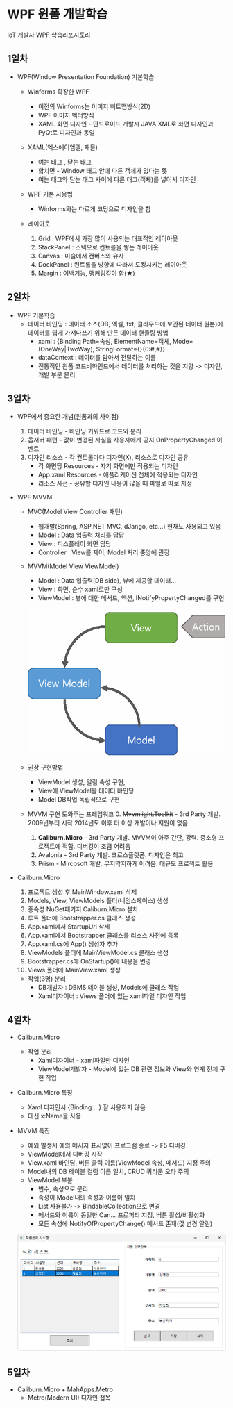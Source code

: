 # WPF 윈폼 개발학습
IoT 개발자 WPF 학습리포지토리


## 1일차
- WPF(Window Presentation Foundation) 기본학습
    - Winforms 확장한 WPF
        - 이전의 Winforms는 이미지 비트맵방식(2D)
        - WPF 이미지 벡터방식
        - XAML 화면 디자인 - 안드로이드 개발시 JAVA XML로 화면 디자인과 PyQt로 디자인과 동일

    - XAML(엑스에이엠엘, 재믈)
        - 여는 태그 <Window>, 닫는 태그 </Window>
        - 합치면 <Window /> - Window 태그 안에 다른 객체가 없다는 뜻
        - 여는 태그와 닫는 태그 사이에 다른 태그(객체)를 넣어서 디자인

    - WPF 기본 사용법
        - Winforms와는 다르게 코딩으로 디자인을 함

    - 레이아웃
        1. Grid : WPF에서 가장 많이 사용되는 대표적인 레이아웃
        2. StackPanel : 스택으로 컨트롤을 쌓는 레이아웃
        3. Canvas : 미술에서 캔버스와 유사
        4. DockPanel : 컨트롤을 방향에 따라서 도킹시키는 레이아웃
        5. Margin : 여백기능, 앵커링같이 함(★)

## 2일차
- WPF 기본학습
    - 데이터 바인딩 : 데이터 소스(DB, 엑셀, txt, 클라우드에 보관된 데이터 원본)에 데이터를 쉽게 가져다쓰기 위해 만든 데이터 핸들링 방법
        - xaml : {Binding Path=속성, ElementName=객체, Mode=(OneWay|TwoWay), StringFormat={}{0:#,#}}
        - dataContext : 데이터를 담아서 전달하는 이름
        - 전통적인 윈폼 코드비하인드에서 데이터를 처리하는 것을 지양 -> 디자인, 개발 부분 분리

## 3일차
- WPF에서 중요한 개념(윈폼과의 차이점)
    1. 데이터 바인딩 - 바인딩 키워드로 코드와 분리
    2. 옵저버 패턴 - 값이 변경된 사실을 사용자에게 공지 OnPropertyChanged 이벤트
    3. 디자인 리소스 - 각 컨트롤마다 디자인(X), 리소스로 디자인 공유
        - 각 화면당 Resources - 자기 화면에만 적용되는 디자인
        - App.xaml Resources - 애플리케이션 전체에 적용되는 디자인
        - 리소스 사전 - 공유할 디자인 내용이 많을 때 파일로 따로 지정

- WPF MVVM
    - MVC(Model View Controller 패턴)
        - 웹개발(Spring, ASP.NET MVC, dJango, etc...) 현재도 사용되고 있음
        - Model : Data 입출력 처리를 담당
        - View : 디스플레이 화면 담당
        - Controller : View를 제어, Model 처리 중앙에 관장

    - MVVM(Model View ViewModel)
        - Model : Data 입출력(DB side), 뷰에 제공할 데이터...
        - View : 화면, 순수 xaml로만 구성
        - ViewModel : 뷰에 대한 메서드, 액션, INotifyPropertyChanged를 구현

        ![MVVM패턴](https://raw.githubusercontent.com/LEUNSU/basic-wpf-2024/main/images/wpf001.png)

    - 권장 구현방법
        - ViewModel 생성, 알림 속성 구현,
        - View에 ViewModel을 데이터 바인딩
        - Model DB작업 독립적으로 구현

    - MVVM 구현 도와주는 프레임워크
        0. ~~Mvvmlight.Toolkit~~ - 3rd Party 개발. 2009년부터 시작 2014년도 이후 더 이상 개발이나 지원이 없음
        1. **Caliburn.Micro** - 3rd Party 개발. MVVM이 아주 간단, 강력. 중소형 프로젝트에 적합. 디버깅이 조금 어려움
        2. Avalonia - 3rd Party 개발. 크로스플랫폼. 디자인은 최고
        3. Prism - Mircosoft 개발. 무지막지하게 어려움. 대규모 프로젝트 활용

- Caliburn.Micro
    1. 프로젝트 생성 후 MainWindow.xaml 삭제
    2. Models, View, ViewModels 폴더(네임스페이스) 생성
    3. 종속성 NuGet패키지 Caliburn.Micro 설치
    4. 루트 폴더에 Bootstrapper.cs 클래스 생성
    5. App.xaml에서 StartupUri 삭제
    6. App.xaml에서 Bootstrapper 클래스를 리소스 사전에 등록
    7. App.xaml.cs에 App() 생성자 추가
    8. ViewModels 폴더에 MainViewModel.cs 클래스 생성
    9. Bootstrapper.cs에 OnStartup()에 내용을 변경
    10. Views 폴더에 MainView.xaml 생성

    - 작업(3명) 분리 
        - DB개발자 : DBMS 테이블 생성, Models에 클래스 작업
        - Xaml디자이너 : Views 폴더에 있는 xaml파일 디자인 작업

## 4일차
- Caliburn.Micro
    - 작업 분리
        - Xaml디자이너 - xaml파일만 디자인
        - ViewModel개발자 - Model에 있는 DB 관련 정보와 View와 연계 전체 구현 작업

- Caliburn.Micro 특징
    - Xaml 디자인시 {Binding ...} 잘 사용하지 않음
    - 대신 x:Name을 사용

- MVVM 특징
    - 예외 발생시 예외 메시지 표시없이 프로그램 종료 -> F5 디버깅
    - ViewModel에서 디버깅 시작
    - View.xaml 바인딩, 버튼 클릭 이름(ViewModel 속성, 메서드) 지정 주의
    - Model내의 DB 테이블 컬럼 이름 일치, CRUD 쿼리문 오타 주의
    - ViewModel 부분
        - 변수, 속성으로 분리
        - 속성이 Model내의 속성과 이름이 일치
        - List 사용불가 -> BindableCollection으로 변경
        - 메서드와 이름이 동일한 Can... 프로퍼티 지정, 버튼 활성/비활성화
        - 모든 속성에 NotifyOfPropertyChange() 메서드 존재(값 변경 알림)



    ![실행화면](https://raw.githubusercontent.com/LEUNSU/basic-wpf-2024/main/images/wpf002.png)

## 5일차 
- Caliburn.Micro + MahApps.Metro
    - Metro(Modern UI) 디자인 접목